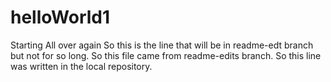 # helloWorld1
Starting All over again
So this is the line that will be in readme-edt branch but not for so long.
So this file came from readme-edits branch.
So this line was written in the local repository.